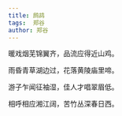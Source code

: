 ```yaml
---
title: 鹧鸪 
tags:  郑谷
author: 郑谷
---
```


暖戏烟芜锦翼齐，品流应得近山鸡。

雨昏青草湖边过，花落黄陵庙里啼。

游子乍闻征袖湿，佳人才唱翠眉低。

相呼相应湘江阔，苦竹丛深春日西。
